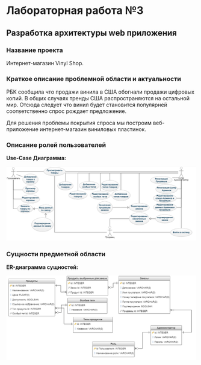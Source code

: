 #  Лабораторная работа №3

## Разработка архитектуры web приложения

### Название проекта

Интернет-магазин Vinyl Shop.

### Краткое описание проблемной области и актуальности

РБК сообщила что продажи винила в США обогнали продажи цифровых копий. В общих случаях тренды США распространяются на остальной мир. Отсюда следует что винил будет становится популярней соответственно спрос рождает предложение. 

Для решения проблемы покрытия спроса мы построим веб-приложение интернет-магазин виниловых пластинок.

### Описание ролей пользователей

**Use-Case Диаграмма:**

![](img\img1.jpg)

### Сущности предметной области

**ER-диаграмма сущностей:**

![](img\img2.jpg)
